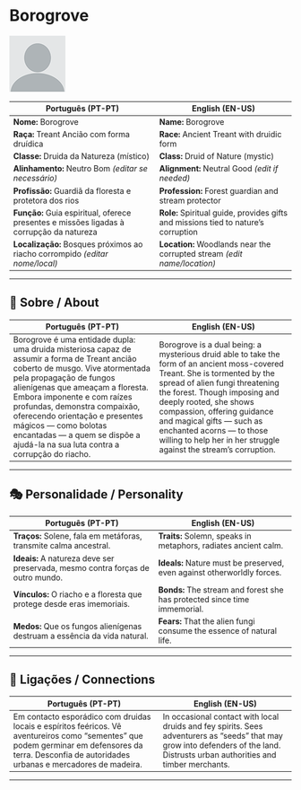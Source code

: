 # Borogrove

![Borogrove](docs/assets/npc/npc_blank.png)

| **Português (PT-PT)** | **English (EN-US)** |
| --------------------- | ------------------- |
| **Nome:** Borogrove | **Name:** Borogrove |
| **Raça:** Treant Ancião com forma druídica | **Race:** Ancient Treant with druidic form |
| **Classe:** Druida da Natureza (místico) | **Class:** Druid of Nature (mystic) |
| **Alinhamento:** Neutro Bom *(editar se necessário)* | **Alignment:** Neutral Good *(edit if needed)* |
| **Profissão:** Guardiã da floresta e protetora dos rios | **Profession:** Forest guardian and stream protector |
| **Função:** Guia espiritual, oferece presentes e missões ligadas à corrupção da natureza | **Role:** Spiritual guide, provides gifts and missions tied to nature’s corruption |
| **Localização:** Bosques próximos ao riacho corrompido *(editar nome/local)* | **Location:** Woodlands near the corrupted stream *(edit name/location)* |

---

## 📖 Sobre / About

| **Português (PT-PT)** | **English (EN-US)** |
| --------------------- | ------------------- |
| Borogrove é uma entidade dupla: uma druida misteriosa capaz de assumir a forma de Treant ancião coberto de musgo. Vive atormentada pela propagação de fungos alienígenas que ameaçam a floresta. Embora imponente e com raízes profundas, demonstra compaixão, oferecendo orientação e presentes mágicos — como bolotas encantadas — a quem se dispõe a ajudá-la na sua luta contra a corrupção do riacho. | Borogrove is a dual being: a mysterious druid able to take the form of an ancient moss-covered Treant. She is tormented by the spread of alien fungi threatening the forest. Though imposing and deeply rooted, she shows compassion, offering guidance and magical gifts — such as enchanted acorns — to those willing to help her in her struggle against the stream’s corruption. |

---

## 🎭 Personalidade / Personality

| **Português (PT-PT)** | **English (EN-US)** |
| --------------------- | ------------------- |
| **Traços:** Solene, fala em metáforas, transmite calma ancestral. | **Traits:** Solemn, speaks in metaphors, radiates ancient calm. |
| **Ideais:** A natureza deve ser preservada, mesmo contra forças de outro mundo. | **Ideals:** Nature must be preserved, even against otherworldly forces. |
| **Vínculos:** O riacho e a floresta que protege desde eras imemoriais. | **Bonds:** The stream and forest she has protected since time immemorial. |
| **Medos:** Que os fungos alienígenas destruam a essência da vida natural. | **Fears:** That the alien fungi consume the essence of natural life. |

---

## 🔗 Ligações / Connections

| **Português (PT-PT)** | **English (EN-US)** |
| --------------------- | ------------------- |
| Em contacto esporádico com druidas locais e espíritos feéricos. Vê aventureiros como “sementes” que podem germinar em defensores da terra. Desconfia de autoridades urbanas e mercadores de madeira. | In occasional contact with local druids and fey spirits. Sees adventurers as “seeds” that may grow into defenders of the land. Distrusts urban authorities and timber merchants. |

---
